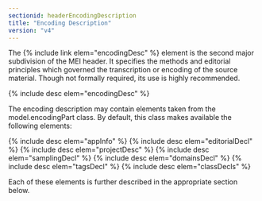```yaml
---
sectionid: headerEncodingDescription
title: "Encoding Description"
version: "v4"
---
```


The {% include link elem="encodingDesc" %} element is the second major subdivision of the MEI header. It specifies the methods and editorial principles which governed the transcription or encoding of the source material. Though not formally required, its use is highly recommended.

{% include desc elem="encodingDesc" %}

The encoding description may contain elements taken from the model.encodingPart class. By default, this class makes available the following elements:

{% include desc elem="appInfo" %}
{% include desc elem="editorialDecl" %}
{% include desc elem="projectDesc" %}
{% include desc elem="samplingDecl" %}
{% include desc elem="domainsDecl" %}
{% include desc elem="tagsDecl" %}
{% include desc elem="classDecls" %}

Each of these elements is further described in the appropriate section below.
